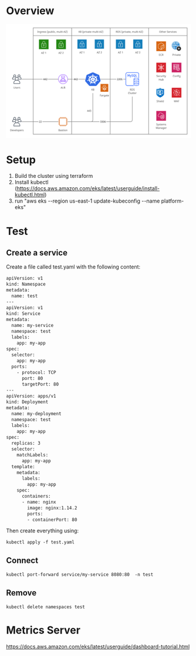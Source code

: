 # Overview

![Alt text](img/k8-rds.png?raw=true "K8 with RDS")

# Setup

1. Build the cluster using terraform
2. Install kubectl (https://docs.aws.amazon.com/eks/latest/userguide/install-kubectl.html)
3. run "aws eks --region us-east-1 update-kubeconfig --name platform-eks"

# Test

## Create a service

Create a file called test.yaml with the following content:

```
apiVersion: v1
kind: Namespace
metadata:
  name: test
---
apiVersion: v1
kind: Service
metadata:
  name: my-service
  namespace: test
  labels:
    app: my-app
spec:
  selector:
    app: my-app
  ports:
    - protocol: TCP
      port: 80
      targetPort: 80
---
apiVersion: apps/v1
kind: Deployment
metadata:
  name: my-deployment
  namespace: test
  labels:
    app: my-app
spec:
  replicas: 3
  selector:
    matchLabels:
      app: my-app
  template:
    metadata:
      labels:
        app: my-app
    spec:
      containers:
      - name: nginx
        image: nginx:1.14.2
        ports:
        - containerPort: 80
```

Then create everything using:

```
kubectl apply -f test.yaml 
```

## Connect

```
kubectl port-forward service/my-service 8080:80  -n test
```

## Remove 

```
kubectl delete namespaces test
```

# Metrics Server

https://docs.aws.amazon.com/eks/latest/userguide/dashboard-tutorial.html

